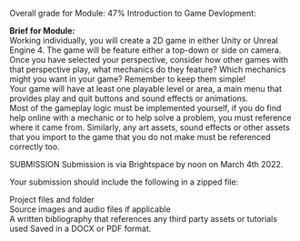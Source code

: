 Overall grade for Module: 47%
Introduction to Game Devlopment:

**Brief for Module:**  
Working individually, you will create a 2D game in either Unity or Unreal Engine 4. The game will be feature either a top-down or side on camera.   
Once you have selected your perspective, consider how other games with that perspective play, what mechanics do they feature? Which mechanics might you want in your game? Remember to keep them simple!  
Your game will have at least one playable level or area, a main menu that provides play and quit buttons and sound effects or animations.  
Most of the gameplay logic must be implemented yourself, if you do find help online with a mechanic or to help solve a problem, you must reference where it came from. Similarly, any art assets, sound effects or other assets that you import to the game that you do not make must be referenced correctly too.

SUBMISSION
Submission is via Brightspace by noon on March 4th 2022.

Your submission should include the following in a zipped file:

Project files and folder  
Source images and audio files if applicable  
A written bibliography that references any third party assets or tutorials used
Saved in a DOCX or PDF format.
